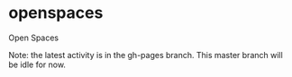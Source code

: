 openspaces
==========

Open Spaces

Note: the latest activity is in the gh-pages branch. This master branch will be idle for now.
